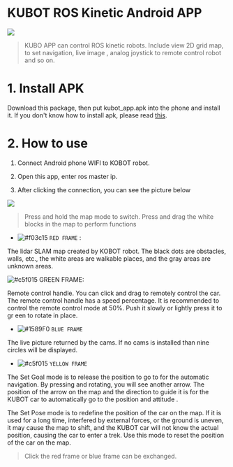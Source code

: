 # KUBOT ROS Kinetic Android APP

![](https://img.onl/ZLiQM0)

>KUBO APP can control ROS kinetic robots. Include view 2D grid map, to set navigation, live image , analog joystick to remote control robot and so on.

# 1. Install APK
Download this package, then put kubot_app.apk into the phone and install it. If you don't know how to install apk, please read [this](https://sites.google.com/site/lohos2nchu/shou-jiapp-ying-yong/install-apk-apps).

# 2. How to use
1. Connect Android phone WIFI to KOBOT robot.
2. Open this app, enter ros master ip. 

3. After clicking the connection, you can see the picture below

![](https://i.imgur.com/67151Kw.png)

>Press and hold the map mode to switch. Press and drag the white blocks in the map to perform functions

- ![#f03c15](https://via.placeholder.com/15/f03c15/000000?text=+) `RED FRAME` : 

The lidar SLAM map created by KOBOT robot. The black dots are obstacles, walls, etc., the white areas are walkable places, and the gray areas are unknown areas.

![#c5f015](https://placehold.it/20/c5f015/000000?text=+) GREEN FRAME:

Remote control handle. You can click and drag to remotely control the car. The remote control handle has a speed percentage. It is recommended to control the remote control mode at 50%. Push it slowly or lightly press it to gr
een to rotate in place.

- ![#1589F0](https://via.placeholder.com/15/1589F0/000000?text=+) `BLUE FRAME`

The live picture returned by the cams. If no cams is installed than nine circles will be displayed.

- ![#c5f015](https://via.placeholder.com/15/c5f015/000000?text=+) `YELLOW FRAME`

The Set Goal mode is to release the position to go to for the automatic navigation. By pressing and rotating, you will see another arrow. The position of the arrow on the map and the direction to guide it is for the KUBOT car to automatically go to the position and attitude .


The Set Pose mode is to redefine the position of the car on the map. If it is used for a long time, interfered by external forces, or the ground is uneven, it may cause the map to shift, and the KUBOT car will not know the actual position, causing the car to enter a trek. Use this mode to reset the position of the car on the map.

>Click the red frame or blue frame can be exchanged.
